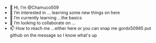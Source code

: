 - 👋 Hi, I’m @Chamuco509
- 👀 I’m interested in ... learning some new things on here
- 🌱 I’m currently learning ...the basics 
- 💞️ I’m looking to collaborate on ...
- 📫 How to reach me ...either here or you can snap me gordo50985 put github on the message so I know what's up

<!---
Chamuco509/Chamuco509 is a ✨ special ✨ repository because its `README.md` (this file) appears on your GitHub profile.
You can click the Preview link to take a look at your changes.
--->

